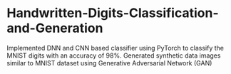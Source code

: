 # Handwritten-Digits-Classification-and-Generation
Implemented DNN and CNN based classifier using PyTorch to classify the MNIST digits with an accuracy of 98%. Generated synthetic data images similar to MNIST dataset using Generative Adversarial Network (GAN)
